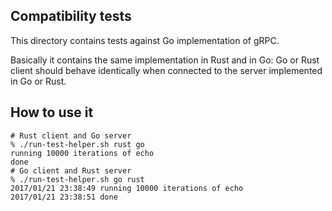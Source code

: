 ## Compatibility tests

This directory contains tests against Go implementation of gRPC.

Basically it contains the same implementation in Rust and in Go:
Go or Rust client should behave identically when connected to the server
implemented in Go or Rust.

## How to use it

```
# Rust client and Go server
% ./run-test-helper.sh rust go
running 10000 iterations of echo
done
# Go client and Rust server
% ./run-test-helper.sh go rust
2017/01/21 23:38:49 running 10000 iterations of echo
2017/01/21 23:38:51 done
```
